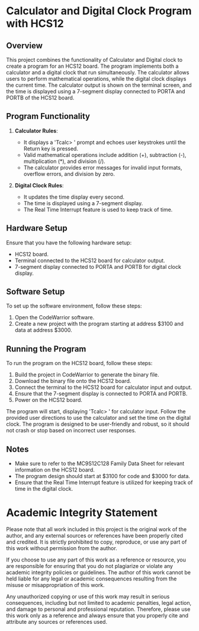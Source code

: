 # Calculator and Digital Clock Program with HCS12

## Overview

This project combines the functionality of Calculator and Digital clock to create a program for an HCS12 board. The program implements both a calculator and a digital clock that run simultaneously. The calculator allows users to perform mathematical operations, while the digital clock displays the current time. The calculator output is shown on the terminal screen, and the time is displayed using a 7-segment display connected to PORTA and PORTB of the HCS12 board.

## Program Functionality

1. **Calculator Rules**:
   - It displays a 'Tcalc> ' prompt and echoes user keystrokes until the Return key is pressed.
   - Valid mathematical operations include addition (+), subtraction (-), multiplication (*), and division (/).
   - The calculator provides error messages for invalid input formats, overflow errors, and division by zero.
   
2. **Digital Clock Rules**:
   - It updates the time display every second.
   - The time is displayed using a 7-segment display.
   - The Real Time Interrupt feature is used to keep track of time.

## Hardware Setup

Ensure that you have the following hardware setup:
- HCS12 board.
- Terminal connected to the HCS12 board for calculator output.
- 7-segment display connected to PORTA and PORTB for digital clock display.

## Software Setup

To set up the software environment, follow these steps:

1. Open the CodeWarrior software.
2. Create a new project with the program starting at address $3100 and data at address $3000.

## Running the Program

To run the program on the HCS12 board, follow these steps:

1. Build the project in CodeWarrior to generate the binary file.
2. Download the binary file onto the HCS12 board.
3. Connect the terminal to the HCS12 board for calculator input and output.
4. Ensure that the 7-segment display is connected to PORTA and PORTB.
5. Power on the HCS12 board.

The program will start, displaying 'Tcalc> ' for calculator input. Follow the provided user directions to use the calculator and set the time on the digital clock. The program is designed to be user-friendly and robust, so it should not crash or stop based on incorrect user responses.

## Notes

- Make sure to refer to the MC9S12C128 Family Data Sheet for relevant information on the HCS12 board.
- The program design should start at $3100 for code and $3000 for data.
- Ensure that the Real Time Interrupt feature is utilized for keeping track of time in the digital clock.

# Academic Integrity Statement

Please note that all work included in this project is the original work of the author, and any external sources or references have been properly cited and credited. It is strictly prohibited to copy, reproduce, or use any part of this work without permission from the author.

If you choose to use any part of this work as a reference or resource, you are responsible for ensuring that you do not plagiarize or violate any academic integrity policies or guidelines. The author of this work cannot be held liable for any legal or academic consequences resulting from the misuse or misappropriation of this work.

Any unauthorized copying or use of this work may result in serious consequences, including but not limited to academic penalties, legal action, and damage to personal and professional reputation. Therefore, please use this work only as a reference and always ensure that you properly cite and attribute any sources or references used.
